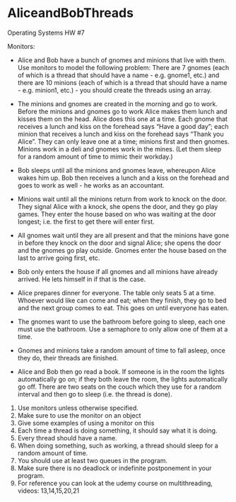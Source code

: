 # AliceandBobThreads
Operating Systems HW #7


Monitors:

- Alice and Bob have a bunch of gnomes and minions that live with them.  Use monitors to model the following problem: There are 7 gnomes (each of which is a thread that should have a name - e.g. gnome1, etc.) and there are 10 minions (each of which is a thread that should have a name - e.g. minion1, etc.) - you should create the threads using an array.  

- The minions and gnomes are created in the morning and go to work.  Before the minions and gnomes go to work Alice makes them lunch and kisses them on the head. Alice does this one at a time.  Each gnome that receives a lunch and kiss on the forehead says “Have a good day”; each minion that receives a lunch and kiss on the forehead says “Thank you Alice”.  They can only leave one at a time; minions first and then gnomes.  Minions work in a deli and gnomes work in the mines. (Let them sleep for a random amount of time to mimic their workday.) 

- Bob sleeps until all the minions and gnomes leave, whereupon Alice wakes him up.  Bob then receives a lunch and a kiss on the forehead and goes to work as well - he works as an accountant.

- Minions wait until all the minions return from work to knock on the door.  They signal Alice with a knock, she opens the door, and they go play games.  They enter the house based on who was waiting at the door longest; i.e. the first to get there will enter first.

- All gnomes wait until they are all present and that the minions have gone in before they knock on the door and signal Alice; she opens the door and the gnomes go play outside.  Gnomes enter the house based on the last to arrive going first, etc. 

- Bob only enters the house if all gnomes and all minions have already arrived.  He lets himself in if that is the case.

- Alice prepares dinner for everyone.  The table only seats 5 at a time.  Whoever would like can come and eat; when they finish, they go to bed and the next group comes to eat.  This goes on until everyone has eaten.

- The gnomes want to use the bathroom before going to sleep, each one must use the bathroom.  Use a semaphore to only allow one of them at a time.

- Gnomes and minions take a random amount of time to fall asleep, once they do, their threads are finished.

- Alice and Bob then go read a book.  If someone is in the room the lights automatically go on; if they both leave the room, the lights automatically go off.  There are two seats on the couch which they use for a random interval and then go to sleep (i.e. the thread is done).
 

1. Use monitors unless otherwise specified. 
2. Make sure to use the monitor on an object
3. Give some examples of using a monitor on this
4. Each time a thread is doing something, it should say what it is doing. 
5. Every thread should have a name.  
6. When doing something, such as working, a thread should sleep for a random amount of time. 
7. You should use at least two queues in the program.
8. Make sure there is no deadlock or indefinite postponement in your program.
9. For reference you can look at the udemy course on multithreading, videos: 13,14,15,20,21
